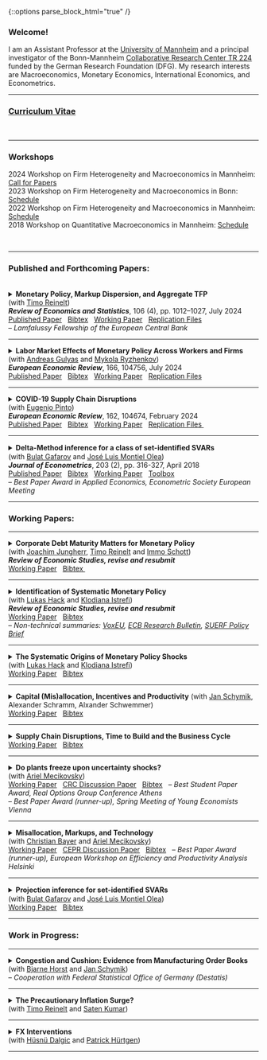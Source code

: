 {::options parse_block_html="true" /}


### Welcome!

I am an Assistant Professor at the <a href="https://www.vwl.uni-mannheim.de/en/" target="_blank">University of Mannheim</a> 
and a principal investigator of the Bonn-Mannheim <a href="https://www.crctr224.de/" target="_blank">Collaborative Research Center TR 224</a> funded by the German Research Foundation (DFG). 
My research interests are Macroeconomics, Monetary Economics, International Economics, and Econometrics. <br />

---

### <a href="https://matthias-meier-econ.github.io/files/cv_matthias_meier.pdf" target="_blank">Curriculum Vitae</a> 

<br />

----

### Workshops 

2024 Workshop on Firm Heterogeneity and Macroeconomics in Mannheim: <a href="https://matthias-meier-econ.github.io/files/2024_Workshop_CfP.pdf" target="_blank">Call for Papers</a> <br /> 
2023 Workshop on Firm Heterogeneity and Macroeconomics in Bonn: <a href="https://matthias-meier-econ.github.io/files/2023_Workshop_Program.pdf" target="_blank">Schedule</a>  <br /> 
2022 Workshop on Firm Heterogeneity and Macroeconomics in Mannheim: <a href="https://matthias-meier-econ.github.io/files/2022_Workshop_Program.pdf" target="_blank">Schedule</a>  <br />
2018 Workshop on Quantitative Macroeconomics in Mannheim: <font color="blue"> <a href="https://matthias-meier-econ.github.io/files/2018_Workshop_Program.pdf" target="_blank">Schedule</a>  </font> <br />

<br />



----

### Published and Forthcoming Papers:

<br />

<details>
<summary markdown="span"> <b> Monetary Policy, Markup Dispersion, and Aggregate TFP </b> 
<br />
(with <a href="https://treinelt.github.io/" target="_blank">Timo Reinelt</a>)  <br />
<b> <i> Review of Economics and Statistics</i></b>, 106 (4), pp. 1012–1027, July 2024 </summary>

| **Abstract**          |
|:---------------------------|
| Motivated by empirical evidence that monetary policy affects aggregate TFP, we study the role of markup dispersion for monetary transmission. Empirically, we show that the response of markup dispersion to monetary policy shocks can account for a significant fraction of the aggregate TFP response in the first two years after the shock. Analytically, we show that heterogeneous price rigidity can explain the response of markup dispersion if firms have a precautionary price setting motive, which is present in common New Keynesian environments. We provide empirical evidence on the relationship between markups and price rigidity in support of this explanation. Finally, we study the mechanism and its implications in a quantitative model. |

</details>
<a href="https://doi.org/10.1162/rest_a_01226" target="_blank">Published Paper</a> &nbsp;
<a href="https://matthias-meier-econ.github.io/files/MeierReinelt_MarkupDispersion_Bib.txt" target="_blank">Bibtex</a> &nbsp;
<a href="https://matthias-meier-econ.github.io/files/MeierReinelt_MarkupDispersion_WP.pdf" target="_blank">Working Paper</a> &nbsp;
<a href="https://matthias-meier-econ.github.io/files/MeierReinelt_MarkupDispersion_Replication.zip" target="_blank">Replication Files</a> &nbsp;
<!-- 
   <a href="https://matthias-meier-econ.github.io/files/MeierReinelt2020_ECB.pdf" target="_blank">ECB Working Paper </a> &nbsp;
   <a href="https://matthias-meier-econ.github.io/files/MeierReinelt_MarkupDispersion_CRC.pdf" target="_blank">CRC Discussion Paper</a> &nbsp;
   <a href="https://www.ecb.europa.eu/pub/economic-research/programmes/lamfalussy/html/index.en.html" target="_blank">Lamfalussy Fellowship</a> &nbsp;
-->
<br />
&ndash; <i> Lamfalussy Fellowship of the European Central Bank </i>

                
                  

----


<details>
<summary markdown="span"><b>Labor Market Effects of Monetary Policy Across Workers and Firms</b> 
<br />
(with <a href="https://sites.google.com/site/andreasgulyas" target="_blank">Andreas Gulyas</a> and <a href="https://sites.google.com/view/mykolaryzhenkov" target="_blank">Mykola Ryzhenkov</a>) <br />
<b> <i>European Economic Review</i></b>, 166, 104756, July 2024  </summary>

| **Abstract**          |
|:---------------------------|
| This paper uses Austrian social security records to analyze the effects of ECB monetary policy on the labor market. Our focus is on the role of worker and firm wage-components, defined by an Abowd et al. (1999) wage regression. Our findings show that monetary tightening causes the largest employment losses for low-paid workers who are employed in high-paying firms before the tightening. Monetary tightening further causes a reallocation of workers to lower-paying firms. In particular low-paid workers who were originally employed by low-paying firms are prone to falling down the firm wage ladder. |

</details>
<a href="https://doi.org/10.1016/j.euroecorev.2024.104756" target="_blank">Published Paper</a> &nbsp; 
<a href="https://matthias-meier-econ.github.io/files/GulyasMeierRyzhenkov_LaborMP_Bib.txt" target="_blank">Bibtex</a> &nbsp;
<a href="https://matthias-meier-econ.github.io/files/GulyasMeierRyzhenkov_LaborMP_WP.pdf" target="_blank">Working Paper</a> &nbsp; 
<!-- 
   <a href="https://matthias-meier-econ.github.io/files/Labor_Market_Effects_of_MP_Shocks_CRC.pdf" target="_blank">CRC Discussion Paper</a> &nbsp; 
-->
<a href="https://matthias-meier-econ.github.io/files/GulyasMeierRyzhenkov_LaborMP_Replication.7z" target="_blank">Replication Files</a> &nbsp;
   
----


<details>
<summary markdown="span"> <b> COVID-19 Supply Chain Disruptions </b> 
<br />
(with <a href="https://www.federalreserve.gov/econres/eugenio-pinto.htm" target="_blank">Eugenio Pinto</a>)  <br />
<b> <i>European Economic Review</i></b>, 162, 104674, February 2024 </summary>

| **Abstract**          |
|:---------------------------|
| In the early phase of the COVID-19 crisis, China imposed widespread lockdowns to contain the virus. We study the spillovers from the lockdowns to the US economy. We find that sectors with a high exposure to intermediate goods imports from China experienced significantly larger declines in production, employment, imports, and exports. In addition, relative input and output prices increased in these sectors. At the peak of the recession in April 2020, output was 16% lower in sectors with a one standard deviation higher China exposure. The estimated effects on output, input, and inflation are short-lived and dissipate by summer 2020. |

</details>
<a href="https://doi.org/10.1016/j.euroecorev.2024.104674" target="_blank">Published Paper</a> &nbsp; 
<a href="https://matthias-meier-econ.github.io/files/MeierPinto_Disruptions_Bib.txt" target="_blank">Bibtex</a> &nbsp;
<a href="https://matthias-meier-econ.github.io/files/MeierPinto_Disruptions_WP.pdf" target="_blank">Working Paper</a> &nbsp; 
<a href="https://matthias-meier-econ.github.io/files/MeierPinto_Disruptions_Replication.7z" target="_blank">Replication Files </a> &nbsp; 
<!-- 
   <a href="https://matthias-meier-econ.github.io/files/CovidEconomics48.pdf" target="_blank">CEPR Covid Economics</a> &nbsp; 
   <a href="https://matthias-meier-econ.github.io/files/MeierPinto_Disruptions_CRC.pdf" target="_blank">CRC Discussion Paper</a> &nbsp; 
-->


----

<details>
<summary markdown="span"><b>Delta-Method inference for a class of set-identiﬁed SVARs </b> 
<br />
(with <a href="https://gafarov.ucdavis.edu/index.html" target="_blank">Bulat Gafarov</a> and <a href="http://www.joseluismontielolea.com/" target="_blank">José Luis Montiel Olea</a>) <br />
  <b> <i>Journal of Econometrics</i></b>, 203 (2), pp. 316-327, April 2018 </summary>

| **Abstract**          |
|:---------------------------|
| We study vector autoregressions that impose equality and/or inequality restrictions to set-identify the dynamic responses to a single structural shock. We make three contributions. First, we present an algorithm to compute the largest and smallest value that an impulse-response coefficient can attain over its identified set. Second, we provide conditions under which these largest and smallest values are directionally differentiable functions of the model’s reduced-form parameters. Third, we propose a delta-method approach to conduct inference about the structural impulse-response coefficients. We use our results to assess the effects of the announcement of the Quantitative Easing program in August 2010. |

</details>
<a href="https://doi.org/10.1016/j.jeconom.2017.12.004" target="_blank">Published Paper</a> &nbsp; 
<a href="https://matthias-meier-econ.github.io/files/GafarovMeierMontielOlea_DeltaMethod_Bib.txt" target="_blank">Bibtex</a> &nbsp; 
<a href="https://matthias-meier-econ.github.io/files/GafarovMeierMontielOlea_DeltaMethod_WP.pdf" target="_blank">Working Paper</a> &nbsp; 
<a href="https://matthias-meier-econ.github.io/files/GafarovMeierMontielOlea_DeltaMethod_Toolbox.zip" target="_blank">Toolbox</a> &nbsp; 
<br />
&ndash; <i> Best Paper Award in Applied Economics, Econometric Society European Meeting </i>
<br />

----



### Working Papers:

----


<details>
<summary markdown="span"><b>Corporate Debt Maturity Matters for Monetary Policy</b> 
<br />
(with <a href="http://joachimjungherr.com/" target="_blank">Joachim Jungherr</a>, <a href="https://treinelt.github.io/" target="_blank">Timo Reinelt</a> and <a href="https://sites.google.com/site/immoschott/" target="_blank">Immo Schott</a>)  <br />
<b> <i>Review of Economic Studies, revise and resubmit </i> </b> </summary>

| **Abstract**          |
|:---------------------------|
| We provide novel empirical evidence that firms' investment is more responsive to monetary policy when a higher fraction of their debt matures. In a heterogeneous firm New Keynesian model with financial frictions and endogenous debt maturity, two channels explain this finding: (1.) Firms with more maturing debt have larger roll-over needs and are therefore more exposed to fluctuations in the real interest rate (roll-over risk). (2.) These firms also have higher default risk and therefore react more strongly to changes in the real burden of outstanding nominal debt (debt overhang). Unconventional monetary policy, which operates through long-term interest rates, has larger effects on debt maturity but smaller effects on output and inflation than conventional monetary policy. |

</details>
<a href="https://matthias-meier-econ.github.io/files/JungherrMeierReineltSchott_Maturity_WP.pdf" target="_blank">Working Paper</a> &nbsp; 
<a href="https://matthias-meier-econ.github.io/files/JungherrMeierReineltSchott_Maturity_Bib.txt" target="_blank">Bibtex </a> &nbsp; 
<!-- 
   <a href="https://matthias-meier-econ.github.io/files/Debt_Maturity_CRC.pdf" target="_blank">CRC Discussion Paper </a> &nbsp; 
-->




----

<details>
<summary markdown="span"><b>Identification of Systematic Monetary Policy</b> 
<br />
(with <a href="https://lukas-hack.github.io/index.html" target="_blank">Lukas Hack</a> and <a href="https://sites.google.com/site/istrefiklodiana/" target="_blank">Klodiana Istrefi</a>) <br />
<b> <i>Review of Economic Studies, revise and resubmit </i> </b> </summary>

| **Abstract**          |
|:---------------------------|
| We propose a novel identification design to estimate the causal effects of systematic monetary policy on the propagation of macroeconomic shocks. The design combines (i) a time-varying measure of systematic monetary policy based on the historical composition of hawks and doves in the Federal Open Market Committee (FOMC) with (ii) an instrument that leverages the mechanical FOMC rotation of voting rights. We apply our design to study the effects of government spending shocks. We find fiscal multipliers between two and three when the FOMC is dovish and below zero when it is hawkish. Narrative evidence from historical FOMC records corroborates our findings. |

</details>
<a href="https://matthias-meier-econ.github.io/files/HackIstrefiMeier_Systematic_WP.pdf" target="_blank">Working Paper</a> &nbsp; 
<a href="https://matthias-meier-econ.github.io/files/HackIstrefiMeier_Systematic_Bib.txt" target="_blank">Bibtex</a> &nbsp;
<br />
&ndash; <i> Non-technical summaries: 
<a href="https://matthias-meier-econ.github.io/files/HackIstrefiMeier_Systematic_VoxEU.pdf" target="_blank">VoxEU</a>, 
<a href="https://matthias-meier-econ.github.io/files/HackIstrefiMeier_Systematic_ECBBulletin.pdf" target="_blank">ECB Research Bulletin</a>, 
<a href="https://matthias-meier-econ.github.io/files/HackIstrefiMeier_Systematic_SUERF.pdf" target="_blank">SUERF Policy Brief</a>
</i>

<!-- 
<a href="https://cepr.org/publications/dp17999" target="_blank">CEPR Discussion Paper</a> &nbsp; 
<a href="https://matthias-meier-econ.github.io/files/HIM_SysMP_CRC.pdf" target="_blank">CRC Discussion Paper</a> &nbsp; 
-->


----

<details>
<summary markdown="span"><b>The Systematic Origins of Monetary Policy Shocks</b> 
<br />
(with <a href="https://lukas-hack.github.io/index.html" target="_blank">Lukas Hack</a> and <a href="https://sites.google.com/site/istrefiklodiana/" target="_blank">Klodiana Istrefi</a>) </summary>

| **Abstract**          |
|:---------------------------|
| Conventional strategies to identify monetary policy shocks rest on the implicit assumption that systematic monetary policy is constant over time. We formally show that these strategies do not isolate monetary policy shocks in an environment with time-varying systematic monetary policy. Instead, they are contaminated by systematic monetary policy and macroeconomic variables, leading to contamination bias in estimated impulse responses. Empirically, we show that Romer and Romer (2004) monetary policy shocks are indeed predictable by fluctuations in systematic monetary policy. Instead, we propose a new monetary policy shock that is orthogonal to systematic monetary policy. Our shock suggests U.S. monetary policy has shorter lags and stronger effects on inflation and output. |

</details>
<a href="https://matthias-meier-econ.github.io/files/HackIstrefiMeier_Shocks_WP.pdf" target="_blank">Working Paper</a> &nbsp; 
<a href="https://matthias-meier-econ.github.io/files/HackIstrefiMeier_Shocks_Bib.txt" target="_blank">Bibtex</a> &nbsp;


----



<details>
<summary markdown="span"><b>Capital (Mis)allocation, Incentives and Productivity</b>  
<!-- <br /> -->
(with <a href="http://janschymik.de/" target="_blank">Jan Schymik</a>, Alexander Schramm, Alxander Schwemmer)</summary>

| **Abstract**          |
|:---------------------------|
| This paper argues that distorted managerial incentives can be a cause for within-ﬁrm capital misallocation. We document empirically that managers experiencing reductions in long-term incentives reallocate ﬁrm investments towards less durable assets. To quantify this channel of within-ﬁrm misallocation for the US economy, we then develop a model of dynamic ﬁrm investments under agency frictions. In the model, capital misallocation within ﬁrms is caused by short-termist incentives due to a too strong focus on current cash ﬂows implied by equity-bonus contracts. Our results show that short-termist incentives cause substantial wedges in the rates of return across capital goods within ﬁrms, lowering average productivity. |

</details>
<a href="https://matthias-meier-econ.github.io/files/MeierSchymikSchrammSchwemmer_Managers_WP.pdf" target="_blank">Working Paper</a> &nbsp; 
<a href="https://matthias-meier-econ.github.io/files/MeierSchymikSchrammSchwemmer_Managers_Bib.txt" target="_blank">Bibtex</a> &nbsp;


----



<details>
<summary markdown="span"><b>Supply Chain Disruptions, Time to Build and the Business Cycle</b>  </summary>

| **Abstract**          |
|:---------------------------|
| We provide new evidence that (i) time to build is volatile and countercyclical, and that (ii) supply chain disruptions lengthen time to build. Motivated by these findings, we develop a general equilibrium model in which heterogeneous firms face non-convex adjustment costs and multi-period time to build. In the model, supply chain disruptions lengthen time to build. Calibrating the model to US micro data, we show that disruptions, which lengthen time to build by 1 month, depress GDP by 1% and aggregate TFP by 0.2%. Structural vector autoregressions corroborate the quantitative importance of supply chain disruptions. |

</details>
<a href="https://matthias-meier-econ.github.io/files/Meier_TimeToBuild_WP.pdf" target="_blank">Working Paper</a> &nbsp; 
<a href="https://matthias-meier-econ.github.io/files/Meier_TimeToBuild_Bib.txt" target="_blank">Bibtex</a> &nbsp;

<!-- 
<a href="https://matthias-meier-econ.github.io/files/Meier_TimeToBuild_CRC.pdf" target="_blank">CRC Discussion Paper</a> &nbsp; 
-->


----


<details>
<summary markdown="span"><b>Do plants freeze upon uncertainty shocks?</b> 
<br />
(with <a href="https://sites.google.com/site/amecikovsky/" target="_blank">Ariel Mecikovsky</a>)</summary>

| **Abstract**          |
|:---------------------------|
| What explains the impact of uncertainty shocks on the economy? This paper uses highly disaggregated data on industry-level job flows to investigate the empirical relevance of various transmission channels of uncertainty shocks. The channels we consider are labor adjustment frictions, capital adjustment frictions, nominal ridigities, and financial frictions. For each channel, we derive testable implications regarding the response of job flows to uncertainty shocks. Empirically, uncertainty shocks lead to more job destruction and less job creation in more than 80% of all industries. The effect is significantly stronger in industries that face tighter financial constraints, which supports the financial frictions channel. In contrast, our evidence does not support the other three channels. |

</details>
<a href="https://matthias-meier-econ.github.io/files/MM_PlantsFreeze.pdf" target="_blank">Working Paper</a> &nbsp; 
<a href="https://matthias-meier-econ.github.io/files/MM_PlantsFreeze_CRC.pdf" target="_blank">CRC Discussion Paper</a> &nbsp; 
<a href="https://matthias-meier-econ.github.io/files/MM_PlantsFreeze.txt" target="_blank">Bibtex</a> &nbsp;  
<!-- <br /> -->
&ndash; <i> Best Student Paper Award, Real Options Group Conference Athens </i>
<br /> 
&ndash; <i> Best Paper Award (runner-up), Spring Meeting of Young Economists Vienna </i>

----


<details>
<summary markdown="span"><b>Misallocation, Markups, and Technology</b> 
<br />
(with <a href="https://www.wiwi.uni-bonn.de/bayer/" target="_blank">Christian Bayer</a> and <a href="https://sites.google.com/site/amecikovsky/" target="_blank">Ariel Mecikovsky</a>)</summary>

| **Abstract**          |
|:---------------------------|
| Hsieh and Klenow(2009) shows that misallocation creates large aggregate TFP losses, explains international TFP differences, and can be quantified through factor productivity dispersions. Using micro data from Chile, Colombia, Indonesia, and Germany, we show a substantial correlation in factor productivities across factors and therefore propose to decompose dispersion in factor productivities in dispersion in technology and markup instead. Relative to Germany, misallocation is larger in the developing economies. TFP losses from misallocation are explained to 1/3 by larger technology and to 2/3 by larger markup dispersion. Finally, we discuss market outcomes as potential sources of markup and technology dispersion. |

</details>
<a href="https://matthias-meier-econ.github.io/files/BMM_Misallocation.pdf" target="_blank">Working Paper</a> &nbsp; 
<a href="https://cepr.org/publications/dp12727" target="_blank">CEPR Discussion Paper</a> &nbsp; 
<a href="https://matthias-meier-econ.github.io/files/BMM_Misallocation.txt" target="_blank">Bibtex</a> &nbsp;  
<!-- <br /> -->
&ndash; <i> Best Paper Award (runner-up), European Workshop on Efficiency and Productivity Analysis Helsinki </i>

----


<details>
<summary markdown="span"><b>Projection inference for set-identiﬁed SVARs</b> 
<br />
(with <a href="https://gafarov.ucdavis.edu/index.html" target="_blank">Bulat Gafarov</a> and <a href="http://www.joseluismontielolea.com/" target="_blank">José Luis Montiel Olea</a>)</summary>

| **Abstract**          |
|:---------------------------|
| We study the properties of projection inference for set-identified Structural Vector Autoregressions. A nominal 1−α projection region collects the structural parameters that are compatible with a 1−α Wald ellipsoid for the model’s reduced-form parameters (autoregressive coefficients and the covariance matrix of residuals). We show that projection inference can be applied to a general class of stationary models, is computationally feasible, and - as the sample size grows large — it produces regions that have both frequentist coverage and robust Bayesian credibility of at least 1−α. A drawback of the projection approach is that both coverage and robust credibility may be strictly above their nominal level. Following the recent work of Kaido, Molinari, and Stoye (2016), we ‘calibrate’ the radius of the Wald ellipsoid to guarantee that — for a given posterior on the reduced-form parameters — the projection method produces a region with robust Bayesian credibility of exactly 1−α. We illustrate the main results of the paper using the demand/supply-model for the U.S. labor market in Baumeister and Hamilton(2015). |
  
</details>
<a href="https://matthias-meier-econ.github.io/files/GafarovMeierMontielOlea_Projection_WP.pdf" target="_blank">Working Paper</a> &nbsp; 
<a href="https://matthias-meier-econ.github.io/files/GafarovMeierMontielOlea_Projection_Bib.txt" target="_blank">Bibtex</a> &nbsp;  
 
----


### Work in Progress:

 ----
  
 
<details>
<summary markdown="span"><b>Congestion and Cushion: Evidence from Manufacturing Order Books</b> 
<br />
(with <a href="https://www.uni-mannheim.de/gess/programs/cdse/our-students/2021/bjarne-horst/" target="_blank">Bjarne Horst</a> and <a href="http://janschymik.de" target="_blank">Jan Schymik</a>)</summary>

</details>
&ndash; <i> Cooperation with Federal Statistical Office of Germany (Destatis) </i>

 ----
  
 
<details>
<summary markdown="span"><b>The Precautionary Inflation Surge?</b> 
<br />
(with <a href="https://treinelt.github.io/" target="_blank">Timo Reinelt</a> and <a href="https://www.satenkumar.com/" target="_blank">Saten Kumar</a>)</summary>

</details>
 
  
 ----
  
 
<details>
<summary markdown="span"><b>FX Interventions</b> 
<br />
(with <a href="https://sites.google.com/view/husnucdalgic" target="_blank">Hüsnü Dalgic</a> and <a href="https://sites.google.com/site/patrickhuertgen" target="_blank">Patrick Hürtgen</a>)</summary>

</details>
 
 ----
  

<!--
 
<details>
<summary markdown="span"><b>Foreign cash, business cycle propagation, and policy implications</b> 
<br />
(with <a href="https://bank.gov.ua/en/researcher/39" target="_blank">Vadym Lepetyuk</a>)</summary>

</details>
 
 ----

--> 
